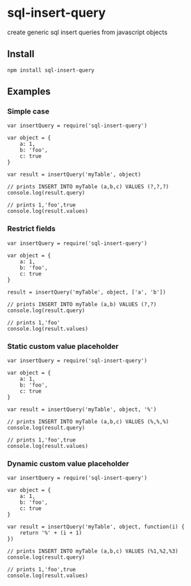 # sql-insert-query

create generic sql insert queries from javascript objects

## Install
```
npm install sql-insert-query
```

## Examples

### Simple case
```
var insertQuery = require('sql-insert-query')

var object = {
    a: 1,
    b: 'foo',
    c: true
}

var result = insertQuery('myTable', object)

// prints INSERT INTO myTable (a,b,c) VALUES (?,?,?)
console.log(result.query)

// prints 1,'foo',true
console.log(result.values)

```

### Restrict fields
```
var insertQuery = require('sql-insert-query')

var object = {
    a: 1,
    b: 'foo',
    c: true
}

result = insertQuery('myTable', object, ['a', 'b'])

// prints INSERT INTO myTable (a,b) VALUES (?,?)
console.log(result.query)

// prints 1,'foo'
console.log(result.values)

```

### Static custom value placeholder
```
var insertQuery = require('sql-insert-query')

var object = {
    a: 1,
    b: 'foo',
    c: true
}

var result = insertQuery('myTable', object, '%')

// prints INSERT INTO myTable (a,b,c) VALUES (%,%,%)
console.log(result.query)

// prints 1,'foo',true
console.log(result.values)

```


### Dynamic custom value placeholder
```
var insertQuery = require('sql-insert-query')

var object = {
    a: 1,
    b: 'foo',
    c: true
}

var result = insertQuery('myTable', object, function(i) {
    return '%' + (i + 1)
})

// prints INSERT INTO myTable (a,b,c) VALUES (%1,%2,%3)
console.log(result.query)

// prints 1,'foo',true
console.log(result.values)

```